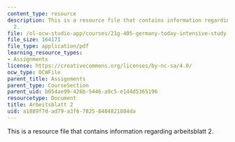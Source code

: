 ```yaml
---
content_type: resource
description: This is a resource file that contains information regarding arbeitsblatt
  2.
file: /ol-ocw-studio-app/courses/21g-405-germany-today-intensive-study-of-german-language-and-culture-january-iap-2011/a1889f7dad79a3f678258484821804da_MIT21G_405IAP11_arbeit02.pdf
file_size: 164171
file_type: application/pdf
learning_resource_types:
- Assignments
license: https://creativecommons.org/licenses/by-nc-sa/4.0/
ocw_type: OCWFile
parent_title: Assignments
parent_type: CourseSection
parent_uid: b054ae99-426b-5446-a9c5-e144d5365196
resourcetype: Document
title: Arbeitsblatt 2
uid: a1889f7d-ad79-a3f6-7825-8484821804da
---
```

This is a resource file that contains information regarding arbeitsblatt 2.